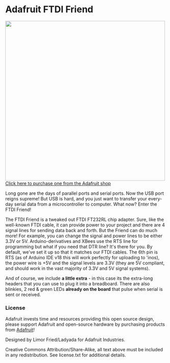 # Adafruit FTDI Friend

<a href="http://www.adafruit.com/products/284"><img src="assets/board.jpg?raw=true" width="500px"><br/>Click here to purchase one from the Adafruit shop</a>

Long gone are the days of parallel ports and serial ports. Now the USB port reigns supreme! But USB is hard, and you just want to transfer your every-day serial data from a microcontroller to computer. What now? Enter the FTDI Friend!

The FTDI Friend is a tweaked out FTDI FT232RL chip adapter. Sure, like the well-known FTDI cable, it can provide power to your project and there are 4 signal lines for sending data back and forth. But the Friend can do much more! For example, you can change the signal and power lines to be either 3.3V or 5V. Arduino-derivatives and XBees use the RTS line for programming but what if you need that DTR line? It's there for you.
By default, we've set it up so that it matches our FTDI cables. The 6th pin is RTS (as of Arduino IDE v18 this will work perfectly for uploading to 'inos), the power wire is +5V and the signal levels are 3.3V (they are 5V compliant, and should work in the vast majority of 3.3V and 5V signal systems).


And of course, we include __a little extra__ - in this case its the extra-long headers that you can use to plug it into a breadboard. There are also blinkies, 2 red & green LEDs __already on the board__ that pulse when serial is sent or received.

### License

Adafruit invests time and resources providing this open source design, please support Adafruit and open-source hardware by purchasing products from [Adafruit](https://www.adafruit.com)!

Designed by Limor Fried/Ladyada for Adafruit Industries.

Creative Commons Attribution/Share-Alike, all text above must be included in any redistribution. See license.txt for additional details.
